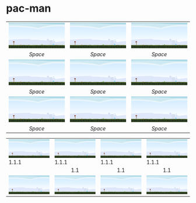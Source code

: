 # pac-man
|   |   |   |
|:---:|:---:|:---:|
|<img src="/web/1.1.1.png" width="500"/>| <img src="/web/1.1.1.png" width="500"/> |<img src="/web/1.1.1.png" width="500"/>|
| *Space* | *Space* | *Space* |
|<img src="/web/1.1.1.png" width="250"/>| <img src="/web/1.1.1.png" width="250"/> |<img src="/web/1.1.1.png" width="250"/>|
| *Space* | *Space* | *Space* |
|<img src="/web/1.1.1.png" width="250"/>| <img src="/web/1.1.1.png" width="250"/> |<img src="/web/1.1.1.png" width="250"/>|
| *Space* | *Space* | *Space* |


<table align="center">
<tr>
    <td><img src="/web/1.1.1.png" width="500"/>1.1.1 </td>
    <td><img src="/web/1.1.1.png" width="500"/>1.1.1 </td>
    <td><img src="/web/1.1.1.png" width="500"/>1.1.1 </td>
    <td><img src="/web/1.1.1.png" width="500"/>1.1.1 </td>
</tr>
<tr align="center">
     <td align="center"> <centre 1.1 /> </td>
     <td> 1.1 </td>
     <td> 1.1 </td>
     <td> 1.1 </td>
</tr>
<tr>
    <td><img src="/web/1.1.1.png" width="500"/></td>
    <td><img src="/web/1.1.1.png" width="500"/></td>
    <td><img src="/web/1.1.1.png" width="500"/></td>
    <td><img src="/web/1.1.1.png" width="500"/></td>
</tr>
</table>

